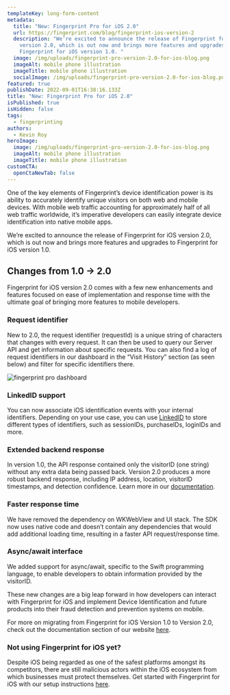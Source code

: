 ```yaml
---
templateKey: long-form-content
metadata:
  title: "New: Fingerprint Pro for iOS 2.0"
  url: https://fingerprint.com/blog/fingerprint-ios-version-2
  description: "We’re excited to announce the release of Fingerprint for iOS
    version 2.0, which is out now and brings more features and upgrades to
    Fingerprint for iOS version 1.0. "
  image: /img/uploads/fingerprint-pro-version-2.0-for-ios-blog.png
  imageAlt: mobile phone illustration
  imageTitle: mobile phone illustration
  socialImage: /img/uploads/fingerprint-pro-version-2.0-for-ios-blog.png
featured: true
publishDate: 2022-09-01T16:38:16.133Z
title: "New: Fingerprint Pro for iOS 2.0"
isPublished: true
isHidden: false
tags:
  - fingerprinting
authors:
  - Kevin Roy
heroImage:
  image: /img/uploads/fingerprint-pro-version-2.0-for-ios-blog.png
  imageAlt: mobile phone illustration
  imageTitle: mobile phone illustration
customCTA:
  openCtaNewTab: false
---
```

One of the key elements of Fingerprint’s device identification power is its ability to accurately identify unique visitors on both web and mobile devices. With mobile web traffic accounting for approximately half of all web traffic worldwide, it’s imperative developers can easily integrate device identification into native mobile apps. 

We’re excited to announce the release of Fingerprint for iOS version 2.0, which is out now and brings more features and upgrades to Fingerprint for iOS version 1.0. 

## Changes from 1.0 -> 2.0 

Fingerprint for iOS version 2.0 comes with a few new enhancements and features focused on ease of implementation and response time with the ultimate goal of bringing more features to mobile developers. 

### Request identifier 

New to 2.0, the request identifier (requestId) is a unique string of characters that changes with every request. It can then be used to query our Server API and get information about specific requests. You can also find a log of request identifiers in our dashboard in the “Visit History” section (as seen below) and filter for specific identifiers there.

![fingerprint pro dashboard](/img/uploads/screenshot-2022-09-01-at-16.43.49.png "fingerprint pro dashboard")

### LinkedID support

You can now associate iOS identification events with your internal identifiers. Depending on your use case, you can use [LinkedID](https://dev.fingerprint.com/docs/server-api#linkedid-adding-a-custom-identifier-to-events) to store different types of identifiers, such as sessionIDs, purchaseIDs, loginIDs and more. 

### Extended backend response

In version 1.0, the API response contained only the visitorID (one string) without any extra data being passed back. Version 2.0 produces a more robust backend response, including IP address, location, visitorID timestamps, and detection confidence. Learn more in our [documentation](https://dev.fingerprint.com/docs/ios#extended-result). 

### Faster response time 

We have removed the dependency on WKWebView and UI stack. The SDK now uses native code and doesn’t contain any dependencies that would add additional loading time, resulting in a faster API request/response time. 

### Async/await interface 

We added support for async/await, specific to the Swift programming language, to enable developers to obtain information provided by the visitorID. 

These new changes are a big leap forward in how developers can interact with Fingerprint for iOS and implement Device Identification and future products into their fraud detection and prevention systems on mobile.

For more on migrating from Fingerprint for iOS Version 1.0 to Version 2.0, check out the documentation section of our website [here](https://dev.fingerprint.com/docs/11-20-migration-guide). 

### Not using Fingerprint for iOS yet? 

Despite iOS being regarded as one of the safest platforms amongst its competitors, there are still malicious actors within the iOS ecosystem from which businesses must protect themselves. Get started with Fingerprint for iOS with our setup instructions [here](https://dev.fingerprint.com/docs/ios).